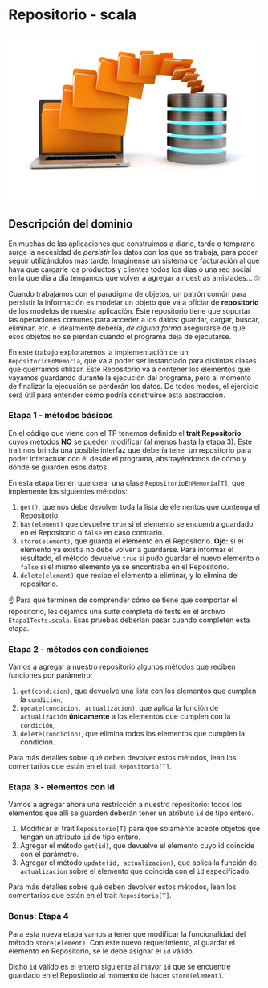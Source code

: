 # Repositorio - scala

![portada](assets/cover.jpeg)

## Descripción del dominio

En muchas de las aplicaciones que construimos a diario, tarde o temprano surge la necesidad de _persistir_ los datos con los que se trabaja, para poder seguir utilizándolos más tarde. Imaginensé un sistema de facturación al que haya que cargarle los productos y clientes todos los días o una red social en la que día a día tengamos que volver a agregar a nuestras amistades... 🙄

Cuando trabajamos con el paradigma de objetos, un patrón común para persistir la información es modelar un objeto que va a oficiar de **repositorio** de los modelos de nuestra aplicación. Este repositorio tiene que soportar las operaciones comunes para acceder a los datos: guardar, cargar, buscar, eliminar, etc. e idealmente debería, _de alguna forma_ asegurarse de que esos objetos no se pierdan cuando el programa deja de ejecutarse. 

En este trabajo exploraremos la implementación de un `RepositorioEnMemoria`, que va a poder ser instanciado para distintas clases que querramos utilizar. Este Repositorio va a contener los elementos que vayamos guardando durante la ejecución del programa, pero al momento de finalizar la ejecución se perderán los datos. De todos modos, el ejercicio será útil para entender cómo podría construirse esta abstracción.


### Etapa 1 - métodos básicos

En el código que viene con el TP tenemos definido el **trait Repositorio**, cuyos métodos **NO** se pueden modificar (al menos hasta la etapa 3). Este trait nos brinda una posible interfaz que debería tener un repositorio para poder interactuar con él desde el programa, abstrayéndonos de cómo y dónde se guarden esos datos.

En esta etapa tienen que crear una clase `RepositorioEnMemoria[T]`, que implemente los siguientes métodos:

1. `get()`, que nos debe devolver toda la lista de elementos que contenga el Repositorio.
2. `has(element)` que devuelve `true` si el elemento se encuentra guardado en el Repositorio o `false` en caso contrario.
3. `store(element)`, que guarda el elemento en el Repositorio. **Ojo:** si el elemento ya existía no debe volver a guardarse. Para informar el resultado, el método devuelve `true` si pudo guardar el nuevo elemento o `false` si el mismo elemento ya se encontraba en el Repositorio.
4. `delete(element)` que recibe el elemento a eliminar, y lo elimina del repositorio.

☝️ Para que terminen de comprender cómo se tiene que comportar el repositorio, les dejamos una suite completa de tests en el archivo `Etapa1Tests.scala`. Esas pruebas deberían pasar cuando completen esta etapa.

### Etapa 2 - métodos con condiciones

Vamos a agregar a nuestro repositorio algunos métodos que reciben funciones por parámetro:

1. `get(condicion)`, que devuelve una lista con los elementos que cumplen la `condición`,
2. `update(condicion, actualizacion)`, que aplica la función de `actualización` **únicamente** a los elementos que cumplen con la `condición`,
3. `delete(condicion)`, que elimina todos los elementos que cumplen la condición.

Para más detalles sobre qué deben devolver estos métodos, lean los comentarios que están en el trait `Repositorio[T]`.

### Etapa 3 - elementos con id

Vamos a agregar ahora una restricción a nuestro repositorio: todos los elementos que allí se guarden deberán tener un atributo `id` de tipo entero. 

1. Modificar el trait `Repositorio[T]` para que solamente acepte objetos que tengan un atributo `id` de tipo entero.
1. Agregar el método `get(id)`, que devuelve el elemento cuyo id coincide con el parámetro.
2. Agregar el método `update(id, actualizacion)`, que aplica la función de `actualizacion` sobre el elemento que coincida con el `id` especificado.

Para más detalles sobre qué deben devolver estos métodos, lean los comentarios que están en el trait `Repositorio[T]`.

### Bonus: Etapa 4

Para esta nueva etapa vamos a tener que modificar la funcionalidad del método `store(element)`. Con este nuevo requerimiento, al guardar el elemento en Repositorio, se le debe asignar el `id` válido.

Dicho `id` válido es el entero siguiente al mayor `id` que se encuentre guardado en el Repositorio al momento de hacer `store(element)`.